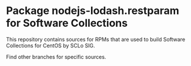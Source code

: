 # Package nodejs-lodash.restparam for Software Collections

This repository contains sources for RPMs that are used
to build Software Collections for CentOS by SCLo SIG.

Find other branches for specific sources.
